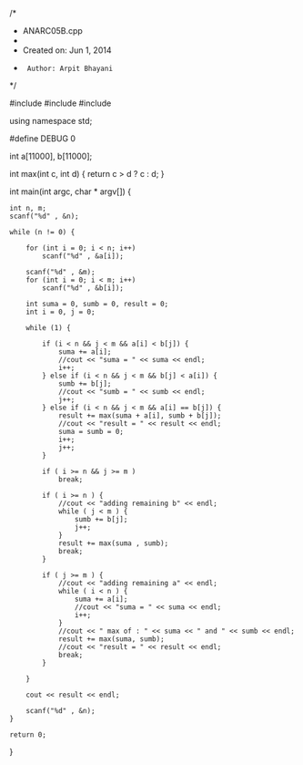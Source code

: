 /*
 * ANARC05B.cpp
 *
 *  Created on: Jun 1, 2014
 *      Author: Arpit Bhayani
 */

#include <cstdio>
#include <cstdlib>
#include <iostream>

using namespace std;

#define DEBUG 0

int a[11000], b[11000];

int max(int c, int d) {
	return c > d ? c : d;
}

int main(int argc, char * argv[]) {

	int n, m;
	scanf("%d" , &n);

	while (n != 0) {

		for (int i = 0; i < n; i++)
			scanf("%d" , &a[i]);

		scanf("%d" , &m);
		for (int i = 0; i < m; i++)
			scanf("%d" , &b[i]);

		int suma = 0, sumb = 0, result = 0;
		int i = 0, j = 0;

		while (1) {

			if (i < n && j < m && a[i] < b[j]) {
				suma += a[i];
				//cout << "suma = " << suma << endl;
				i++;
			} else if (i < n && j < m && b[j] < a[i]) {
				sumb += b[j];
				//cout << "sumb = " << sumb << endl;
				j++;
			} else if (i < n && j < m && a[i] == b[j]) {
				result += max(suma + a[i], sumb + b[j]);
				//cout << "result = " << result << endl;
				suma = sumb = 0;
				i++;
				j++;
			}

			if ( i >= n && j >= m )
				break;

			if ( i >= n ) {
				//cout << "adding remaining b" << endl;
				while ( j < m ) {
					sumb += b[j];
					j++;
				}
				result += max(suma , sumb);
				break;
			}

			if ( j >= m ) {
				//cout << "adding remaining a" << endl;
				while ( i < n ) {
					suma += a[i];
					//cout << "suma = " << suma << endl;
					i++;
				}
				//cout << " max of : " << suma << " and " << sumb << endl;
				result += max(suma, sumb);
				//cout << "result = " << result << endl;
				break;
			}

		}

		cout << result << endl;

		scanf("%d" , &n);
	}

	return 0;
}

